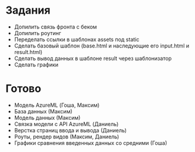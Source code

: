 # Задания

- Допилить связь фронта с беком
- Допилить роутинг
- Переделать ссылки в шаблонах assets под static
- Сделать базовый шаблон (base.html и наследующие его input.html и result.html)
- Сделать вывод данных в шаблоне result через шаблонизатор
- Сделать графики

# Готово
- Модель AzureML (Гоша, Максим)
- База данных (Максим)
- Модель данных (Максим)
- Связка модели с API AzureML (Даниель)
- Верстка страниц ввода и вывода (Даниель)
- Роуты, рендер видов (Максим, Даниель)
- Графики сравнения введенных данных со средними (Гоша)
